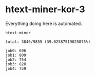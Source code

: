 # htext-miner-kor-3

Everything doing here is automated.

```
htext-miner

total: 3846/9855 (39.02587519025875%)

job0: 696
job1: 809
job2: 754
job3: 828
job4: 759
```